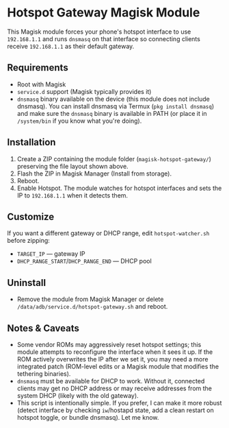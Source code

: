 # Hotspot Gateway Magisk Module

This Magisk module forces your phone's hotspot interface to use `192.168.1.1` and runs `dnsmasq` on that interface so connecting clients receive `192.168.1.1` as their default gateway.

## Requirements

- Root with Magisk
- `service.d` support (Magisk typically provides it)
- `dnsmasq` binary available on the device (this module does not include dnsmasq). You can install dnsmasq via Termux (`pkg install dnsmasq`) and make sure the `dnsmasq` binary is available in PATH (or place it in `/system/bin` if you know what you're doing).

## Installation

1. Create a ZIP containing the module folder (`magisk-hotspot-gateway/`) preserving the file layout shown above.
2. Flash the ZIP in Magisk Manager (Install from storage).
3. Reboot.
4. Enable Hotspot. The module watches for hotspot interfaces and sets the IP to `192.168.1.1` when it detects them.

## Customize

If you want a different gateway or DHCP range, edit `hotspot-watcher.sh` before zipping:
- `TARGET_IP` — gateway IP
- `DHCP_RANGE_START`/`DHCP_RANGE_END` — DHCP pool

## Uninstall

- Remove the module from Magisk Manager or delete `/data/adb/service.d/hotspot-gateway.sh` and reboot.

## Notes & Caveats

- Some vendor ROMs may aggressively reset hotspot settings; this module attempts to reconfigure the interface when it sees it up. If the ROM actively overwrites the IP after we set it, you may need a more integrated patch (ROM-level edits or a Magisk module that modifies the tethering binaries).
- `dnsmasq` must be available for DHCP to work. Without it, connected clients may get no DHCP address or may receive addresses from the system DHCP (likely with the old gateway).
- This script is intentionally simple. If you prefer, I can make it more robust (detect interface by checking `iw`/hostapd state, add a clean restart on hotspot toggle, or bundle dnsmasq). Let me know.